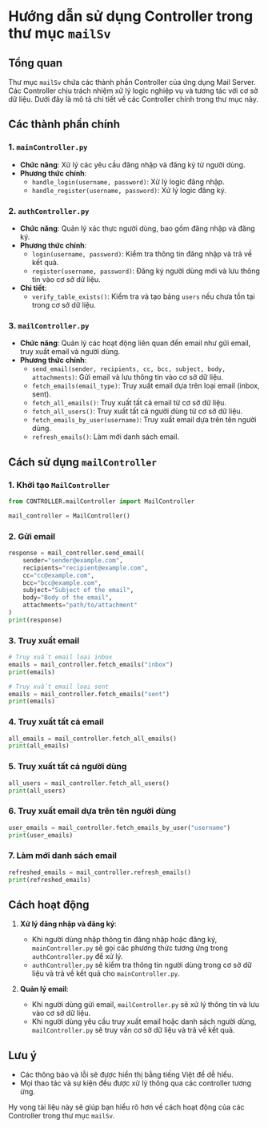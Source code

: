 # Hướng dẫn sử dụng Controller trong thư mục `mailSv`

## Tổng quan
Thư mục `mailSv` chứa các thành phần Controller của ứng dụng Mail Server. Các Controller chịu trách nhiệm xử lý logic nghiệp vụ và tương tác với cơ sở dữ liệu. Dưới đây là mô tả chi tiết về các Controller chính trong thư mục này.

## Các thành phần chính

### 1. `mainController.py`
- **Chức năng**: Xử lý các yêu cầu đăng nhập và đăng ký từ người dùng.
- **Phương thức chính**:
  - `handle_login(username, password)`: Xử lý logic đăng nhập.
  - `handle_register(username, password)`: Xử lý logic đăng ký.

### 2. `authController.py`
- **Chức năng**: Quản lý xác thực người dùng, bao gồm đăng nhập và đăng ký.
- **Phương thức chính**:
  - `login(username, password)`: Kiểm tra thông tin đăng nhập và trả về kết quả.
  - `register(username, password)`: Đăng ký người dùng mới và lưu thông tin vào cơ sở dữ liệu.
- **Chi tiết**:
  - `verify_table_exists()`: Kiểm tra và tạo bảng `users` nếu chưa tồn tại trong cơ sở dữ liệu.

### 3. `mailController.py`
- **Chức năng**: Quản lý các hoạt động liên quan đến email như gửi email, truy xuất email và người dùng.
- **Phương thức chính**:
  - `send_email(sender, recipients, cc, bcc, subject, body, attachments)`: Gửi email và lưu thông tin vào cơ sở dữ liệu.
  - `fetch_emails(email_type)`: Truy xuất email dựa trên loại email (inbox, sent).
  - `fetch_all_emails()`: Truy xuất tất cả email từ cơ sở dữ liệu.
  - `fetch_all_users()`: Truy xuất tất cả người dùng từ cơ sở dữ liệu.
  - `fetch_emails_by_user(username)`: Truy xuất email dựa trên tên người dùng.
  - `refresh_emails()`: Làm mới danh sách email.

## Cách sử dụng `mailController`

### 1. Khởi tạo `MailController`
```python
from CONTROLLER.mailController import MailController

mail_controller = MailController()
```

### 2. Gửi email
```python
response = mail_controller.send_email(
    sender="sender@example.com",
    recipients="recipient@example.com",
    cc="cc@example.com",
    bcc="bcc@example.com",
    subject="Subject of the email",
    body="Body of the email",
    attachments="path/to/attachment"
)
print(response)
```

### 3. Truy xuất email
```python
# Truy xuất email loại inbox
emails = mail_controller.fetch_emails("inbox")
print(emails)

# Truy xuất email loại sent
emails = mail_controller.fetch_emails("sent")
print(emails)
```

### 4. Truy xuất tất cả email
```python
all_emails = mail_controller.fetch_all_emails()
print(all_emails)
```

### 5. Truy xuất tất cả người dùng
```python
all_users = mail_controller.fetch_all_users()
print(all_users)
```

### 6. Truy xuất email dựa trên tên người dùng
```python
user_emails = mail_controller.fetch_emails_by_user("username")
print(user_emails)
```

### 7. Làm mới danh sách email
```python
refreshed_emails = mail_controller.refresh_emails()
print(refreshed_emails)
```

## Cách hoạt động

1. **Xử lý đăng nhập và đăng ký**:
   - Khi người dùng nhập thông tin đăng nhập hoặc đăng ký, `mainController.py` sẽ gọi các phương thức tương ứng trong `authController.py` để xử lý.
   - `authController.py` sẽ kiểm tra thông tin người dùng trong cơ sở dữ liệu và trả về kết quả cho `mainController.py`.

2. **Quản lý email**:
   - Khi người dùng gửi email, `mailController.py` sẽ xử lý thông tin và lưu vào cơ sở dữ liệu.
   - Khi người dùng yêu cầu truy xuất email hoặc danh sách người dùng, `mailController.py` sẽ truy vấn cơ sở dữ liệu và trả về kết quả.

## Lưu ý
- Các thông báo và lỗi sẽ được hiển thị bằng tiếng Việt để dễ hiểu.
- Mọi thao tác và sự kiện đều được xử lý thông qua các controller tương ứng.

Hy vọng tài liệu này sẽ giúp bạn hiểu rõ hơn về cách hoạt động của các Controller trong thư mục `mailSv`.
